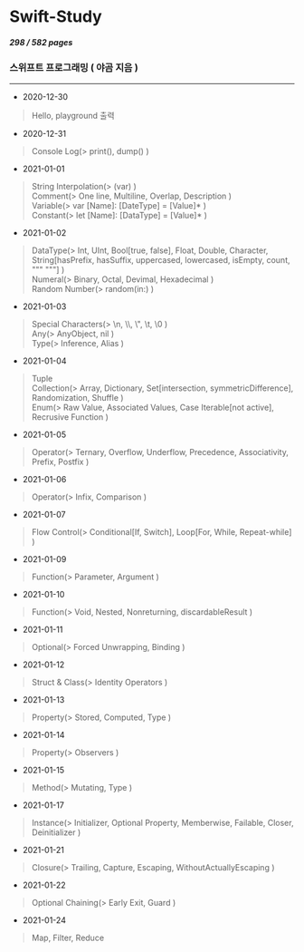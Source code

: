 # Swift-Study
##### 298 / 582 pages
### 스위프트 프로그래밍 ( 야곰 지음 )
---

- 2020-12-30
>Hello, playground 출력

- 2020-12-31
>Console Log(> print(), dump() )    

- 2021-01-01
>String Interpolation(> \(var) )    
>Comment(> One line, Multiline, Overlap, Description )    
>Variable(> var [Name]: [DateType] = [Value]* )    
>Constant(> let [Name]: [DataType] = [Value]* )    

- 2021-01-02
>DataType(> Int, UInt, Bool[true, false], Float, Double, Character, String[hasPrefix, hasSuffix, uppercased, lowercased, isEmpty, count, """ """] )    
>Numeral(> Binary, Octal, Devimal, Hexadecimal )    
>Random Number(> random(in:) )    

- 2021-01-03
>Special Characters(> \n, \\\\, \\", \t, \0 )    
>Any(> AnyObject, nil )    
>Type(> Inference, Alias )    

- 2021-01-04
>Tuple    
>Collection(> Array, Dictionary, Set[intersection, symmetricDifference], Randomization, Shuffle )    
>Enum(> Raw Value, Associated Values, Case Iterable[not active], Recrusive Function )    

- 2021-01-05
>Operator(> Ternary, Overflow, Underflow, Precedence, Associativity, Prefix, Postfix )    

- 2021-01-06
>Operator(> Infix, Comparison )    

- 2021-01-07
>Flow Control(> Conditional[If, Switch], Loop[For, While, Repeat-while] )    

- 2021-01-09
>Function(> Parameter, Argument )    

- 2021-01-10
>Function(> Void, Nested, Nonreturning, discardableResult )    

- 2021-01-11
>Optional(> Forced Unwrapping, Binding )    

- 2021-01-12
>Struct & Class(> Identity Operators )    

- 2021-01-13
>Property(> Stored, Computed, Type )    

- 2021-01-14
>Property(> Observers )    

- 2021-01-15
>Method(> Mutating, Type )    

- 2021-01-17
>Instance(> Initializer, Optional Property, Memberwise, Failable, Closer, Deinitializer )    

- 2021-01-21
>Closure(> Trailing, Capture, Escaping, WithoutActuallyEscaping )    

- 2021-01-22
>Optional Chaining(> Early Exit, Guard )    

- 2021-01-24
>Map, Filter, Reduce